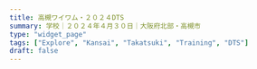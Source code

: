 ```yaml
---
title: 高槻ワイワム・２０２４DTS
summary: 学校｜２０２４年４月３０日｜大阪府北部・高槻市
type: "widget_page"
tags: ["Explore", "Kansai", "Takatsuki", "Training", "DTS"]
draft: false
---
```

